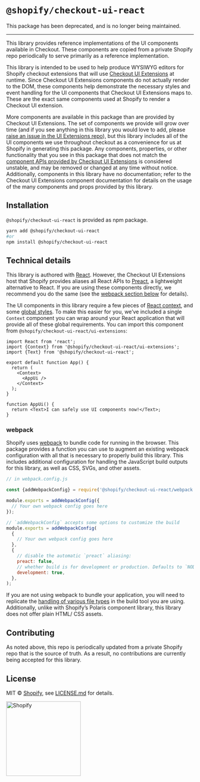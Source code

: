 # `@shopify/checkout-ui-react`

This package has been deprecated, and is no longer being maintained.

---

This library provides reference implementations of the UI components available in Checkout. These components are copied from a private Shopify repo periodically to serve primarily as a reference implementation.

This library is intended to be used to help produce WYSIWYG editors for Shopify checkout extensions that will use [Checkout UI Extensions](https://github.com/Shopify/ui-extensions/tree/main/packages/checkout-ui-extensions) at runtime. Since Checkout UI Extensions components do not actually render to the DOM, these components help demonstrate the necessary styles and event handling for the UI components that Checkout UI Extensions maps to. These are the exact same components used at Shopify to render a Checkout UI extension.

More components are available in this package than are provided by Checkout UI Extensions. The set of components we provide will grow over time (and if you see anything in this library you would love to add, please [raise an issue in the UI Extensions repo](https://github.com/Shopify/ui-extensions/issues/new)), but this library includes all of the UI components we use throughout checkout as a convenience for us at Shopify in generating this package. Any components, properties, or other functionality that you see in this package that does not match the [component APIs provided by Checkout UI Extensions](https://github.com/Shopify/ui-extensions/blob/main/packages/checkout-ui-extensions/documentation/components.md) is considered unstable, and may be removed or changed at any time without notice. Additionally, components in this library have no documentation; refer to the Checkout UI Extensions component documentation for details on the usage of the many components and props provided by this library.

## Installation

`@shopify/checkout-ui-react` is provided as npm package.

```sh
yarn add @shopify/checkout-ui-react
#or
npm install @shopify/checkout-ui-react
```

## Technical details

This library is authored with [React](https://reactjs.org). However, the Checkout UI Extensions host that Shopify provides aliases all React APIs to [Preact](https://preactjs.com), a lightweight alternative to React. If you are using these components directly, we recommend you do the same (see the [webpack section below](#webpack) for details).

The UI components in this library require a few pieces of [React context](https://reactjs.org/docs/context.html), and some [global styles](https://github.com/Shopify/checkout-ui/blob/main/src/style.css). To make this easier for you, we’ve included a single `Context` component you can wrap around your React application that will provide all of these global requirements. You can import this component from `@shopify/checkout-ui-react/ui-extensions`:

```tsx
import React from 'react';
import {Context} from '@shopify/checkout-ui-react/ui-extensions';
import {Text} from '@shopify/checkout-ui-react';

export default function App() {
  return (
    <Context>
      <AppUi />
    </Context>
  );
}

function AppUi() {
  return <Text>I can safely use UI components now!</Text>;
}
```

### webpack

Shopify uses [webpack](https://webpack.js.org) to bundle code for running in the browser. This package provides a function you can use to augment an existing webpack configuration with all that is necessary to properly build this library. This includes additional configuration for handling the JavaScript build outputs for this library, as well as CSS, SVGs, and other assets.

```js
// in webpack.config.js

const {addWebpackConfig} = require('@shopify/checkout-ui-react/webpack');

module.exports = addWebpackConfig({
  // Your own webpack config goes here
});

// `addWebpackConfig` accepts some options to customize the build
module.exports = addWebpackConfig(
  {
    // Your own webpack config goes here
  },
  {
    // disable the automatic `preact` aliasing:
    preact: false,
    // whether build is for development or production. Defaults to `NODE_ENV === "development"`
    development: true,
  },
);
```

If you are not using webpack to bundle your application, you will need to replicate the [handling of various file types](https://github.com/Shopify/checkout-ui/blob/main/src/webpack-config.ts) in the build tool you are using. Additionally, unlike with Shopify’s Polaris component library, this library does not offer plain HTML/ CSS assets.

## Contributing

As noted above, this repo is periodically updated from a private Shopify repo that is the source of truth. As a result, no contributions are currently being accepted for this library.

## License

MIT &copy; [Shopify](https://shopify.com/), see [LICENSE.md](LICENSE.md) for details.

<a href="http://www.shopify.com/"><img src="https://cdn.shopify.com/assets2/brand-assets/shopify-logo-main-8ee1e0052baf87fd9698ceff7cbc01cc36a89170212ad227db3ff2706e89fd04.svg" alt="Shopify" width="200" /></a>
